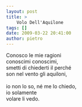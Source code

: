 ```yaml
---
layout: post
title: >
    Volo Dell'Aquilone
tags: []
date: 2009-03-22 20:41:00
author: pietro
---
```

Conosco le mie ragioni<br/>conoscimi conoscimi,<br/>smetti di chiederti il perché<br/>son nel vento gli aquiloni,<br/><br/>io non lo so, né me lo chiedo,<br/>io solamente<br/>volare li vedo.

